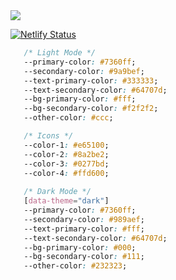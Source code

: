 <img align="center" src="https://user-images.githubusercontent.com/62628408/126922732-83d7b298-8c4c-490c-adbb-5b9a3b030576.png">

   
[![Netlify Status](https://api.netlify.com/api/v1/badges/107d7648-dd15-45d9-9637-2d13681b5f2c/deploy-status)](https://app.netlify.com/sites/victoreke/deploys)
</p>



```css
   /* Light Mode */
   --primary-color: #7360ff;
   --secondary-color: #9a9bef;
   --text-primary-color: #333333;
   --text-secondary-color: #64707d;
   --bg-primary-color: #fff;
   --bg-secondary-color: #f2f2f2;
   --other-color: #ccc;

   /* Icons */
   --color-1: #e65100;
   --color-2: #8a2be2;
   --color-3: #0277bd;
   --color-4: #ffd600;
   
   /* Dark Mode */
   [data-theme="dark"]
   --primary-color: #7360ff;
   --secondary-color: #989aef;
   --text-primary-color: #fff;
   --text-secondary-color: #64707d;
   --bg-primary-color: #000;
   --bg-secondary-color: #111;
   --other-color: #232323;
```
